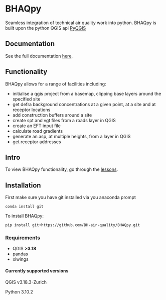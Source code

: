 # BHAQpy

Seamless integration of technical air quality work into python. BHAQpy is built upon the python QGIS api [PyQGIS](https://docs.qgis.org/3.22/en/docs/pyqgis_developer_cookbook/index.html)

## Documentation

See the full documentation [here](https://bh-air-quality.github.io/BHAQpy/BHAQpy.html).

## Functionality

BHAQpy allows for a range of facilities including:
- initialise a qgis project from a basemap, clipping base layers around the specified site
- get defra background concentrations at a given point, at a site and at receptor locations
- add construction buffers around a site
- create spt and vgt files from a roads layer in QGIS
- create an EFT input file
- calculate road gradients
- generate an asp, at multiple heights, from a layer in QGIS
- get receptor addresses 

## Intro

To view BHAQpy functionality, go through the [lessons](examples/).

## Installation

First make sure you have git installed via you anaconda prompt

```
conda install git
```

To install BHAQpy: 
```
pip install git+https://github.com/BH-air-quality/BHAQpy.git
```

### Requirements

- QGIS **>3.18**
- pandas
- xlwings

#### Currently supported versions
QGIS v3.18.3-Zurich

Python 3.10.2
